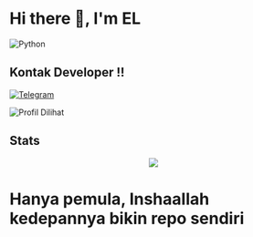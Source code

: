 # Hi there 👋, I'm EL


![Python](https://telegra.ph/file/caeb5fdffef27acd787da.jpg)

## Kontak Developer !!
[![Telegram](https://img.shields.io/badge/telegram-1b77FF.svg?style=for-the-badge&logo=telegram)](https://t.me/rautama)


![Profil Dilihat](https://komarev.com/ghpvc/?username=eluserbot&color=blue&style=flat-square&label=Profile+Dilihat)

## Stats 
<p align="center"><a href="https://github.com/eluserbot"><img src="https://github-readme-stats.vercel.app/api?username=eluserbot&show_icons=true&theme=radical"></a></p>




# Hanya pemula, Inshaallah kedepannya bikin repo sendiri
